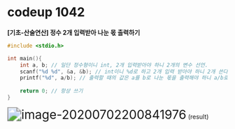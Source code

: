 # codeup 1042

 **[기초-산술연산] 정수 2개 입력받아 나눈 몫 출력하기**

```c
#include <stdio.h>

int main(){
	int a, b; // 일단 정수형이니 int, 2개 입력받아야 하니 2개의 변수 선언.
    scanf("%d %d", &a, &b); // int이니 %d로 하고 2개 입력 받아야 하니 2개 쓴다.
    printf("%d", a/b); // 출력할 때의 값은 a를 b로 나눈 몫을 출력해야 하니 a/b로 쓴디.
        
    return 0; // 항상 쓰기
}
```

<img src="C:\Users\user\AppData\Roaming\Typora\typora-user-images\image-20200702200841976.png" alt="image-20200702200841976" style="zoom:200%;" /> (result)